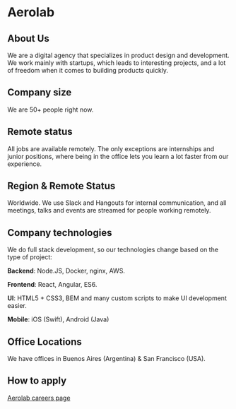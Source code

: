 # Aerolab

## About Us

We are a digital agency that specializes in product design and development. We work mainly with startups, which leads to interesting projects, and a lot of freedom when it comes to building products quickly.

## Company size

We are 50+ people right now.

## Remote status

All jobs are available remotely. The only exceptions are internships and junior positions, where being in the office lets you learn a lot faster from our experience.

## Region & Remote Status

Worldwide. We use Slack and Hangouts for internal communication, and all meetings, talks and events are streamed for people working remotely.

## Company technologies

We do full stack development, so our technologies change based on the type of project:

**Backend**: Node.JS, Docker, nginx, AWS.

**Frontend**: React, Angular, ES6.

**UI**: HTML5 + CSS3, BEM and many custom scripts to make UI development easier.

**Mobile**: iOS (Swift), Android (Java)

## Office Locations

We have offices in Buenos Aires (Argentina) & San Francisco (USA).

## How to apply

[Aerolab careers page](https://aerolab.co/jobs)

